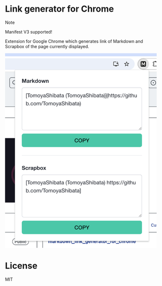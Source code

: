 # Link generator for Chrome

> [!NOTE]
> Manifest V3 supported!

Extension for Google Chrome which generates link of Markdown and Scrapbox of the page currently displayed.

<img src="./capture.png" width=500>

# License

MIT
